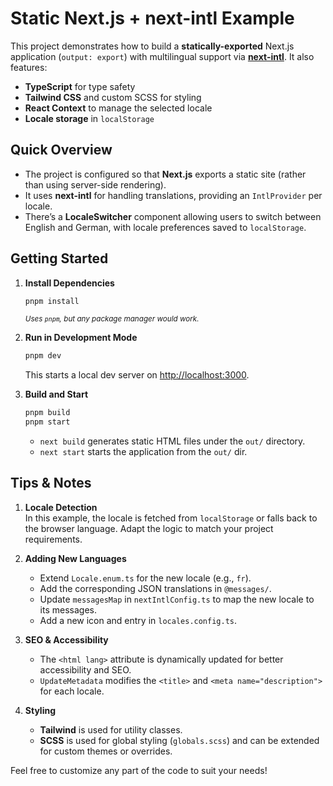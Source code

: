 # Static Next.js + next-intl Example

This project demonstrates how to build a **statically-exported** Next.js application (`output: export`) with
multilingual support via [**next-intl**](https://github.com/amannn/next-intl). It also features:

- **TypeScript** for type safety
- **Tailwind CSS** and custom SCSS for styling
- **React Context** to manage the selected locale
- **Locale storage** in `localStorage`

## Quick Overview

- The project is configured so that **Next.js** exports a static site (rather than using server-side rendering).
- It uses **next-intl** for handling translations, providing an `IntlProvider` per locale.
- There’s a **LocaleSwitcher** component allowing users to switch between English and German, with locale preferences
  saved to `localStorage`.

## Getting Started

1. **Install Dependencies**

   ```bash
   pnpm install
   ```
   <sup>_Uses `pnpm`, but any package manager would work._</sup>

2. **Run in Development Mode**

   ```bash
   pnpm dev
   ```
   This starts a local dev server on [http://localhost:3000](http://localhost:3000).

3. **Build and Start**

   ```bash
   pnpm build
   pnpm start
   ```
   - `next build` generates static HTML files under the `out/` directory.
   - `next start` starts the application from the `out/` dir.

## Tips & Notes

1. **Locale Detection**  
   In this example, the locale is fetched from `localStorage` or falls back to the browser language. Adapt the logic
   to match your project requirements.

2. **Adding New Languages**  
   - Extend `Locale.enum.ts` for the new locale (e.g., `fr`).
   - Add the corresponding JSON translations in `@messages/`.
   - Update `messagesMap` in `nextIntlConfig.ts` to map the new locale to its messages.
   - Add a new icon and entry in `locales.config.ts`.

3. **SEO & Accessibility**  
   - The `<html lang>` attribute is dynamically updated for better accessibility and SEO.
   - `UpdateMetadata` modifies the `<title>` and `<meta name="description">` for each locale.

4. **Styling**  
   - **Tailwind** is used for utility classes.
   - **SCSS** is used for global styling (`globals.scss`) and can be extended for custom themes or overrides.

Feel free to customize any part of the code to suit your needs!
